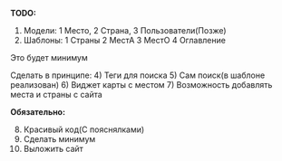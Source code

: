 **TODO:**

1) Модели:
1 Место,
2 Страна,
3 Пользователи(Позже)
2) Шаблоны: 1 Страны 2 МестА 3 МестО 4 Оглавление

Это будет минимум 

Сделать в принципе:
4) Теги для поиска
5) Сам поиск(в шаблоне реализован)
6) Виджет карты с местом
7) Возможность добавлять места и страны с сайта

**Обязательно:**

8) Красивый код(С пояснялками)
9) Сделать минимум
10) Выложить сайт
